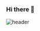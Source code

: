 ### Hi there 👋

![header](https://capsule-render.vercel.app/api?type=egg&color=auto&height=300&section=header&text=capsule%20render&fontSize=90)
<!--
**khyunjin/khyunjin** is a ✨ _special_ ✨ repository because its `README.md` (this file) appears on your GitHub profile.

Here are some ideas to get you started:

- 🔭 I’m currently working on ...
- 🌱 I’m currently learning ...
- 👯 I’m looking to collaborate on ...
- 🤔 I’m looking for help with ...
- 💬 Ask me about ...
- 📫 How to reach me: ...
- 😄 Pronouns: ...
- ⚡ Fun fact: ...
-->
